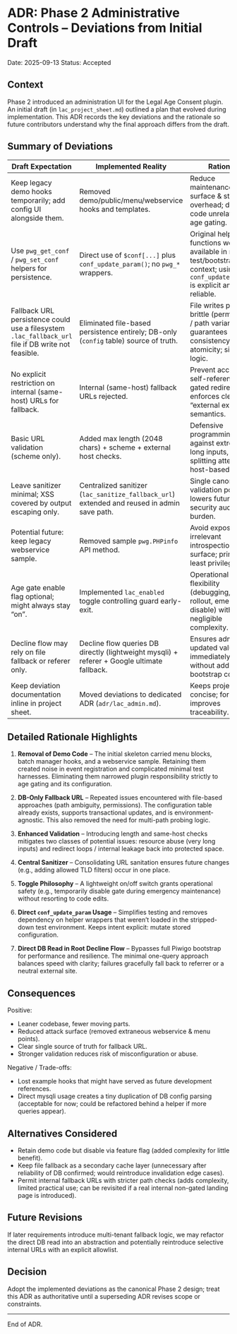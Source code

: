 # ADR: Phase 2 Administrative Controls – Deviations from Initial Draft

Date: 2025-09-13
Status: Accepted

## Context

Phase 2 introduced an administration UI for the Legal Age Consent plugin. An initial draft (in `lac_project_sheet.md`) outlined a plan that evolved during implementation. This ADR records the key deviations and the rationale so future contributors understand why the final approach differs from the draft.

## Summary of Deviations

| Draft Expectation                                                                                  | Implemented Reality                                                                         | Rationale                                                                                                                                  |
| -------------------------------------------------------------------------------------------------- | ------------------------------------------------------------------------------------------- | ------------------------------------------------------------------------------------------------------------------------------------------ |
| Keep legacy demo hooks temporarily; add config UI alongside them.                                  | Removed demo/public/menu/webservice hooks and templates.                                    | Reduce maintenance surface & startup overhead; demo code unrelated to age gating.                                                          |
| Use `pwg_get_conf` / `pwg_set_conf` helpers for persistence.                                       | Direct use of `$conf[...]` plus `conf_update_param()`; no `pwg_*` wrappers.                 | Original helper functions were not available in minimal test/bootstrap context; using core `conf_update_param()` is explicit and reliable. |
| Fallback URL persistence could use a filesystem `.lac_fallback_url` file if DB write not feasible. | Eliminated file-based persistence entirely; DB-only (`config` table) source of truth.       | File writes proved brittle (permissions / path variance). DB guarantees consistency & atomicity; simplifies logic.                         |
| No explicit restriction on internal (same-host) URLs for fallback.                                 | Internal (same-host) fallback URLs rejected.                                                | Prevent accidental self-referential or gated redirect loops; enforces clear “external exit” semantics.                                     |
| Basic URL validation (scheme only).                                                                | Added max length (2048 chars) + scheme + external host checks.                              | Defensive programming against extremely long inputs, header splitting attempts, or host-based loops.                                       |
| Leave sanitizer minimal; XSS covered by output escaping only.                                      | Centralized sanitizer (`lac_sanitize_fallback_url`) extended and reused in admin save path. | Single canonical validation point lowers future security audit burden.                                                                     |
| Potential future: keep legacy webservice sample.                                                   | Removed sample `pwg.PHPinfo` API method.                                                    | Avoid exposing irrelevant introspection surface; principle of least privilege.                                                             |
| Age gate enable flag optional; might always stay “on”.                                             | Implemented `lac_enabled` toggle controlling guard early-exit.                              | Operational flexibility (debugging, phased rollout, emergency disable) with negligible complexity.                                         |
| Decline flow may rely on file fallback or referer only.                                            | Decline flow queries DB directly (lightweight mysqli) + referer + Google ultimate fallback. | Ensures admin-updated value is immediately used without additional bootstrap cost.                                                         |
| Keep deviation documentation inline in project sheet.                                              | Moved deviations to dedicated ADR (`adr/lac_admin.md`).                                     | Keeps project sheet concise; formal ADR improves traceability.                                                                             |

## Detailed Rationale Highlights

1. **Removal of Demo Code** – The initial skeleton carried menu blocks, batch manager hooks, and a webservice sample. Retaining them created noise in event registration and complicated minimal test harnesses. Eliminating them narrowed plugin responsibility strictly to age gating and its configuration.

2. **DB-Only Fallback URL** – Repeated issues encountered with file-based approaches (path ambiguity, permissions). The configuration table already exists, supports transactional updates, and is environment-agnostic. This also removed the need for multi-path probing logic.

3. **Enhanced Validation** – Introducing length and same-host checks mitigates two classes of potential issues: resource abuse (very long inputs) and redirect loops / internal leakage back into protected space.

4. **Central Sanitizer** – Consolidating URL sanitation ensures future changes (e.g., adding allowed TLD filters) occur in one place.

5. **Toggle Philosophy** – A lightweight on/off switch grants operational safety (e.g., temporarily disable gate during emergency maintenance) without resorting to code edits.

6. **Direct `conf_update_param` Usage** – Simplifies testing and removes dependency on helper wrappers that weren’t loaded in the stripped-down test environment. Keeps intent explicit: mutate stored configuration.

7. **Direct DB Read in Root Decline Flow** – Bypasses full Piwigo bootstrap for performance and resilience. The minimal one-query approach balances speed with clarity; failures gracefully fall back to referrer or a neutral external site.

## Consequences

Positive:

- Leaner codebase, fewer moving parts.
- Reduced attack surface (removed extraneous webservice & menu points).
- Clear single source of truth for fallback URL.
- Stronger validation reduces risk of misconfiguration or abuse.

Negative / Trade-offs:

- Lost example hooks that might have served as future development references.
- Direct mysqli usage creates a tiny duplication of DB config parsing (acceptable for now; could be refactored behind a helper if more queries appear).

## Alternatives Considered

- Retain demo code but disable via feature flag (added complexity for little benefit).
- Keep file fallback as a secondary cache layer (unnecessary after reliability of DB confirmed; would reintroduce invalidation edge cases).
- Permit internal fallback URLs with stricter path checks (adds complexity, limited practical use; can be revisited if a real internal non-gated landing page is introduced).

## Future Revisions

If later requirements introduce multi-tenant fallback logic, we may refactor the direct DB read into an abstraction and potentially reintroduce selective internal URLs with an explicit allowlist.

## Decision

Adopt the implemented deviations as the canonical Phase 2 design; treat this ADR as authoritative until a superseding ADR revises scope or constraints.

---

End of ADR.

